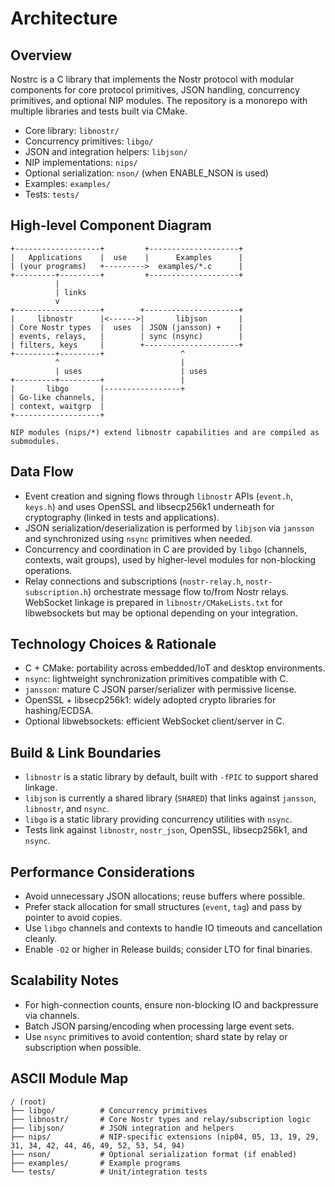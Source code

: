 # Architecture

## Overview

Nostrc is a C library that implements the Nostr protocol with modular components for core protocol primitives, JSON handling, concurrency primitives, and optional NIP modules. The repository is a monorepo with multiple libraries and tests built via CMake.

- Core library: `libnostr/`
- Concurrency primitives: `libgo/`
- JSON and integration helpers: `libjson/`
- NIP implementations: `nips/`
- Optional serialization: `nson/` (when ENABLE_NSON is used)
- Examples: `examples/`
- Tests: `tests/`

## High-level Component Diagram

```
+-------------------+         +--------------------+
|   Applications    |  use    |      Examples      |
| (your programs)   +--------->  examples/*.c      |
+---------+---------+         +--------------------+
          |
          | links
          v
+-------------------+        +---------------------+
|     libnostr      |<------>|       libjson       |
| Core Nostr types  |  uses  | JSON (jansson) +    |
| events, relays,   |        | sync (nsync)        |
| filters, keys     |        +---------------------+
+---------+---------+                 ^
          ^                           |
          | uses                      | uses
+---------+---------+                 |
|       libgo       |-----------------+
| Go-like channels, |
| context, waitgrp  |
+-------------------+

NIP modules (nips/*) extend libnostr capabilities and are compiled as submodules.
```

## Data Flow

- Event creation and signing flows through `libnostr` APIs (`event.h`, `keys.h`) and uses OpenSSL and libsecp256k1 underneath for cryptography (linked in tests and applications).
- JSON serialization/deserialization is performed by `libjson` via `jansson` and synchronized using `nsync` primitives when needed.
- Concurrency and coordination in C are provided by `libgo` (channels, contexts, wait groups), used by higher-level modules for non-blocking operations.
- Relay connections and subscriptions (`nostr-relay.h`, `nostr-subscription.h`) orchestrate message flow to/from Nostr relays. WebSocket linkage is prepared in `libnostr/CMakeLists.txt` for libwebsockets but may be optional depending on your integration.

## Technology Choices & Rationale

- C + CMake: portability across embedded/IoT and desktop environments.
- `nsync`: lightweight synchronization primitives compatible with C.
- `jansson`: mature C JSON parser/serializer with permissive license.
- OpenSSL + libsecp256k1: widely adopted crypto libraries for hashing/ECDSA.
- Optional libwebsockets: efficient WebSocket client/server in C.

## Build & Link Boundaries

- `libnostr` is a static library by default, built with `-fPIC` to support shared linkage.
- `libjson` is currently a shared library (`SHARED`) that links against `jansson`, `libnostr`, and `nsync`.
- `libgo` is a static library providing concurrency utilities with `nsync`.
- Tests link against `libnostr`, `nostr_json`, OpenSSL, libsecp256k1, and `nsync`.

## Performance Considerations

- Avoid unnecessary JSON allocations; reuse buffers where possible.
- Prefer stack allocation for small structures (`event`, `tag`) and pass by pointer to avoid copies.
- Use `libgo` channels and contexts to handle IO timeouts and cancellation cleanly.
- Enable `-O2` or higher in Release builds; consider LTO for final binaries.

## Scalability Notes

- For high-connection counts, ensure non-blocking IO and backpressure via channels.
- Batch JSON parsing/encoding when processing large event sets.
- Use `nsync` primitives to avoid contention; shard state by relay or subscription when possible.

## ASCII Module Map

```
/ (root)
├── libgo/          # Concurrency primitives
├── libnostr/       # Core Nostr types and relay/subscription logic
├── libjson/        # JSON integration and helpers
├── nips/           # NIP-specific extensions (nip04, 05, 13, 19, 29, 31, 34, 42, 44, 46, 49, 52, 53, 54, 94)
├── nson/           # Optional serialization format (if enabled)
├── examples/       # Example programs
└── tests/          # Unit/integration tests
```
